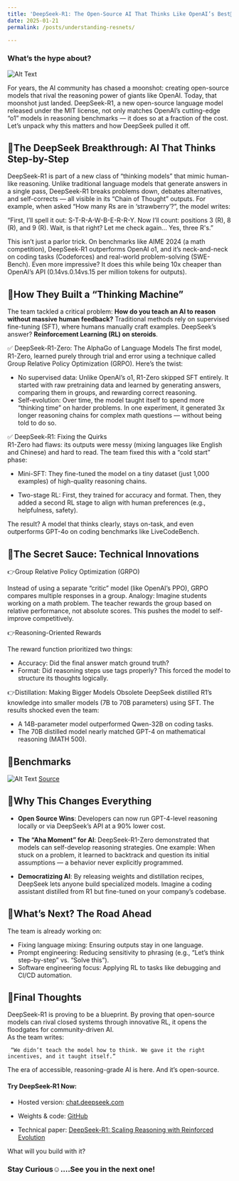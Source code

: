 ```yaml
---
title: 'DeepSeek-R1: The Open-Source AI That Thinks Like OpenAI’s Best👀'
date: 2025-01-21
permalink: /posts/understanding-resnets/

---
```


### What’s the hype about?

![Alt Text](https://miro.medium.com/v2/resize:fit:1100/format:webp/1*-us1yquoF5Wnh-YEovWmUg.jpeg)

For years, the AI community has chased a moonshot: creating open-source models that rival the reasoning power of giants like OpenAI. Today, that moonshot just landed. DeepSeek-R1, a new open-source language model released under the MIT license, not only matches OpenAI’s cutting-edge “o1” models in reasoning benchmarks — it does so at a fraction of the cost. Let’s unpack why this matters and how DeepSeek pulled it off.

## 📌The DeepSeek Breakthrough: AI That Thinks Step-by-Step
DeepSeek-R1 is part of a new class of “thinking models” that mimic human-like reasoning. Unlike traditional language models that generate answers in a single pass, DeepSeek-R1 breaks problems down, debates alternatives, and self-corrects — all visible in its “Chain of Thought” outputs. For example, when asked “How many Rs are in ‘strawberry’?”, the model writes:

 “First, I’ll spell it out: S-T-R-A-W-B-E-R-R-Y. Now I’ll count: positions 3 (R), 8 (R), and 9 (R). Wait, is that right? Let me check again… Yes, three R's.”

This isn’t just a parlor trick. On benchmarks like AIME 2024 (a math competition), DeepSeek-R1 outperforms OpenAI o1, and it’s neck-and-neck on coding tasks (Codeforces) and real-world problem-solving (SWE-Bench). Even more impressive? It does this while being 10x cheaper than OpenAI’s API (0.14vs.0.14vs.15 per million tokens for outputs).

## 📌How They Built a “Thinking Machine”
The team tackled a critical problem: **How do you teach an AI to reason without massive human feedback?** Traditional methods rely on supervised fine-tuning (SFT), where humans manually craft examples. DeepSeek’s answer? **Reinforcement Learning (RL) on steroids**.

✅ DeepSeek-R1-Zero: The AlphaGo of Language Models
The first model, R1-Zero, learned purely through trial and error using a technique called Group Relative Policy Optimization (GRPO). Here’s the twist:

- No supervised data: Unlike OpenAI’s o1, R1-Zero skipped SFT entirely. It started with raw pretraining data and learned by generating answers, comparing them in groups, and rewarding correct reasoning.  
- Self-evolution: Over time, the model taught itself to spend more “thinking time” on harder problems. In one experiment, it generated 3x longer reasoning chains for complex math questions — without being told to do so.

✅ DeepSeek-R1: Fixing the Quirks  
R1-Zero had flaws: its outputs were messy (mixing languages like English and Chinese) and hard to read. The team fixed this with a “cold start” phase:

- Mini-SFT: They fine-tuned the model on a tiny dataset (just 1,000 examples) of high-quality reasoning chains.  

- Two-stage RL: First, they trained for accuracy and format. Then, they added a second RL stage to align with human preferences (e.g., helpfulness, safety).  

The result? A model that thinks clearly, stays on-task, and even outperforms GPT-4o on coding benchmarks like LiveCodeBench.

## 📌The Secret Sauce: Technical Innovations
👉Group Relative Policy Optimization (GRPO)

Instead of using a separate “critic” model (like OpenAI’s PPO), GRPO compares multiple responses in a group.
Analogy: Imagine students working on a math problem. The teacher rewards the group based on relative performance, not absolute scores. This pushes the model to self-improve competitively.

👉Reasoning-Oriented Rewards

The reward function prioritized two things:

- Accuracy: Did the final answer match ground truth? 
- Format: Did reasoning steps use <think> tags properly?
This forced the model to structure its thoughts logically.  

👉Distillation: Making Bigger Models Obsolete
DeepSeek distilled R1’s knowledge into smaller models (7B to 70B parameters) using SFT. The results shocked even the team:

- A 14B-parameter model outperformed Qwen-32B on coding tasks.  
- The 70B distilled model nearly matched GPT-4 on mathematical reasoning (MATH 500).

## 📌Benchmarks

![Alt Text](https://miro.medium.com/v2/resize:fit:1100/format:webp/0*LfKFldq0QQ9T0gTd.jpg)
[Source](https://github.com/deepseek-ai/DeepSeek-R1)

## 📌Why This Changes Everything
- **Open Source Wins**: Developers can now run GPT-4-level reasoning locally or via DeepSeek’s API at a 90% lower cost.

- **The “Aha Moment” for AI**: DeepSeek-R1-Zero demonstrated that models can self-develop reasoning strategies. One example: When stuck on a problem, it learned to backtrack and question its initial assumptions — a behavior never explicitly programmed.

- **Democratizing AI**: By releasing weights and distillation recipes, DeepSeek lets anyone build specialized models. Imagine a coding assistant distilled from R1 but fine-tuned on your company’s codebase.

## 📌What’s Next? The Road Ahead
The team is already working on:

- Fixing language mixing: Ensuring outputs stay in one language.  
- Prompt engineering: Reducing sensitivity to phrasing (e.g., “Let’s think step-by-step” vs. “Solve this”).  
- Software engineering focus: Applying RL to tasks like debugging and CI/CD automation.  

## 📌Final Thoughts
DeepSeek-R1 is proving to be a blueprint. By proving that open-source models can rival closed systems through innovative RL, it opens the floodgates for community-driven AI.   
As the team writes:

     “We didn’t teach the model how to think. We gave it the right incentives, and it taught itself.”

The era of accessible, reasoning-grade AI is here. And it’s open-source.

#### Try DeepSeek-R1 Now:

- Hosted version: [chat.deepseek.com](https://chat.deepseek.com/sign_in)

- Weights & code: [GitHub](https://github.com/deepseek-ai/DeepSeek-R1)  

- Technical paper: [DeepSeek-R1: Scaling Reasoning with Reinforced Evolution](https://github.com/deepseek-ai/DeepSeek-R1/blob/main/DeepSeek_R1.pdf)

What will you build with it?

### Stay Curious☺️….See you in the next one!
